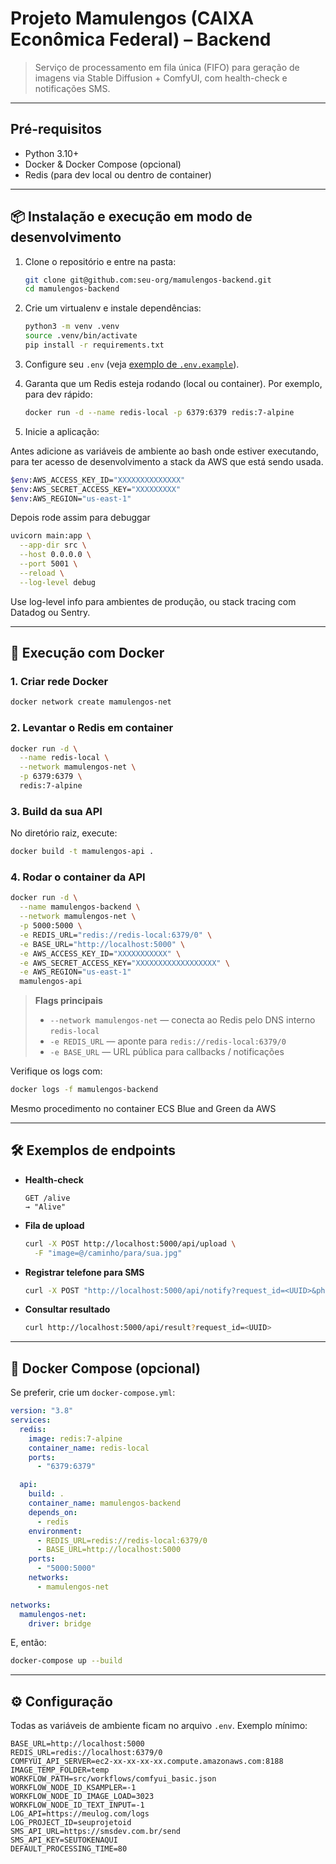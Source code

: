 # Projeto Mamulengos (CAIXA Econômica Federal) – Backend

> Serviço de processamento em fila única (FIFO) para geração de imagens via Stable Diffusion + ComfyUI, com health-check e notificações SMS.

---

## Pré-requisitos

* Python 3.10+
* Docker & Docker Compose (opcional)
* Redis (para dev local ou dentro de container)

---

## 📦 Instalação e execução em modo de desenvolvimento

1. Clone o repositório e entre na pasta:

   ```bash
   git clone git@github.com:seu-org/mamulengos-backend.git
   cd mamulengos-backend
   ```

2. Crie um virtualenv e instale dependências:

   ```bash
   python3 -m venv .venv
   source .venv/bin/activate
   pip install -r requirements.txt
   ```

3. Configure seu `.env` (veja [exemplo de `.env.example`](./.env.example)).

4. Garanta que um Redis esteja rodando (local ou container). Por exemplo, para dev rápido:

   ```bash
   docker run -d --name redis-local -p 6379:6379 redis:7-alpine
   ```

5. Inicie a aplicação:

  Antes adicione as variáveis de ambiente ao bash onde estiver executando, para ter acesso de desenvolvimento a stack da AWS que está sendo usada.

   ```bash
   $env:AWS_ACCESS_KEY_ID="XXXXXXXXXXXXXX"
   $env:AWS_SECRET_ACCESS_KEY="XXXXXXXXX"
   $env:AWS_REGION="us-east-1"
   ```

Depois rode assim para debuggar

   ```bash
   uvicorn main:app \
     --app-dir src \
     --host 0.0.0.0 \
     --port 5001 \
     --reload \
     --log-level debug
   ```

  Use log-level info para ambientes de produção, ou stack tracing com Datadog ou Sentry.

---

## 🐳 Execução com Docker

### 1. Criar rede Docker

```bash
docker network create mamulengos-net
```

### 2. Levantar o Redis em container

```bash
docker run -d \
  --name redis-local \
  --network mamulengos-net \
  -p 6379:6379 \
  redis:7-alpine
```

### 3. Build da sua API

No diretório raiz, execute:

```bash
docker build -t mamulengos-api .
```

### 4. Rodar o container da API

```bash
docker run -d \
  --name mamulengos-backend \
  --network mamulengos-net \
  -p 5000:5000 \
  -e REDIS_URL="redis://redis-local:6379/0" \
  -e BASE_URL="http://localhost:5000" \
  -e AWS_ACCESS_KEY_ID="XXXXXXXXXXX" \
  -e AWS_SECRET_ACCESS_KEY="XXXXXXXXXXXXXXXXXX" \
  -e AWS_REGION="us-east-1"
  mamulengos-api
```

> **Flags principais**
>
> * `--network mamulengos-net` — conecta ao Redis pelo DNS interno `redis-local`
> * `-e REDIS_URL` — aponte para `redis://redis-local:6379/0`
> * `-e BASE_URL` — URL pública para callbacks / notificações

Verifique os logs com:

```bash
docker logs -f mamulengos-backend
```

Mesmo procedimento no container ECS Blue and Green da AWS

---

## 🛠 Exemplos de endpoints

* **Health-check**

  ```
  GET /alive
  → "Alive"
  ```

* **Fila de upload**

  ```bash
  curl -X POST http://localhost:5000/api/upload \
    -F "image=@/caminho/para/sua.jpg"
  ```

* **Registrar telefone para SMS**

  ```bash
  curl -X POST "http://localhost:5000/api/notify?request_id=<UUID>&phone=+5511999999999"
  ```

* **Consultar resultado**

  ```bash
  curl http://localhost:5000/api/result?request_id=<UUID>
  ```

---

## 🚀 Docker Compose (opcional)

Se preferir, crie um `docker-compose.yml`:

```yaml
version: "3.8"
services:
  redis:
    image: redis:7-alpine
    container_name: redis-local
    ports:
      - "6379:6379"

  api:
    build: .
    container_name: mamulengos-backend
    depends_on:
      - redis
    environment:
      - REDIS_URL=redis://redis-local:6379/0
      - BASE_URL=http://localhost:5000
    ports:
      - "5000:5000"
    networks:
      - mamulengos-net

networks:
  mamulengos-net:
    driver: bridge
```

E, então:

```bash
docker-compose up --build
```

---

## ⚙️ Configuração

Todas as variáveis de ambiente ficam no arquivo `.env`. Exemplo mínimo:

```dotenv
BASE_URL=http://localhost:5000
REDIS_URL=redis://localhost:6379/0
COMFYUI_API_SERVER=ec2-xx-xx-xx-xx.compute.amazonaws.com:8188
IMAGE_TEMP_FOLDER=temp
WORKFLOW_PATH=src/workflows/comfyui_basic.json
WORKFLOW_NODE_ID_KSAMPLER=-1
WORKFLOW_NODE_ID_IMAGE_LOAD=3023
WORKFLOW_NODE_ID_TEXT_INPUT=-1
LOG_API=https://meulog.com/logs
LOG_PROJECT_ID=seuprojetoid
SMS_API_URL=https://smsdev.com.br/send
SMS_API_KEY=SEUTOKENAQUI
DEFAULT_PROCESSING_TIME=80
```
